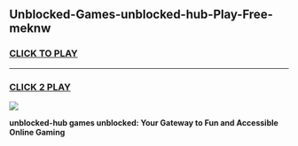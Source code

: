 
## Unblocked-Games-unblocked-hub-Play-Free-meknw
<h3>
<a href="https://premium76.site?title=unblocked-hub&ref=23A">CLICK TO PLAY</a></h3>
<hr>

<h3>
<a href="https://premium76.site?title=unblocked-hub&ref=23A">CLICK 2 PLAY</a>
  
</h3>

<a href="https://premium76.site?title=unblocked-hub&ref=23A"><img src="https://clearcache.store/games.png"></a>


**unblocked-hub games unblocked: Your Gateway to Fun and Accessible Online Gaming**
